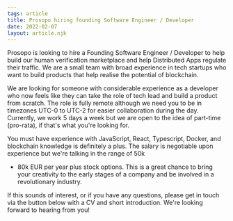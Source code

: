 ```yaml
---
tags: article
title: Prosopo hiring founding Software Engineer / Developer
date: 2022-02-07
layout: article.njk
---
```

Prosopo is looking to hire a Founding Software Engineer / Developer to help build our
human verification marketplace and help Distributed Apps regulate their traffic. We are a small
team with broad experience in tech startups who want to build products that help
realise the potential of blockchain.

We are looking for someone with considerable experience as a developer who now feels like they
can take the role of tech lead and build a product from scratch. The role is fully remote
although we need you to be in timezones UTC-0 to UTC-2 for easier collaboration during the day.
Currently, we work 5 days a week but we are open to the idea of part-time (pro-rata), if that's
what you're looking for.

You must have experience with JavaScript, React, Typescript, Docker, and blockchain knowledge is
definitely a plus. The salary is negotiable upon experience but we're talking in the range of 50k
- 80k EUR per year plus stock options. This is a great chance to bring your creativity to the
early stages of a company and be involved in a revolutionary industry.

If this sounds of interest, or if you have any questions, please get in touch via the button
below with a CV and short introduction. We're looking forward to hearing from you!

